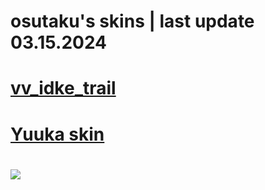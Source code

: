 # osutaku's skins \| last update 03.15.2024

# **[vv_idke_trail](https://mega.nz/#!9uAnTCJC!_L2ak_27vqzE_FOQuFl32w7xjcSKGWNrSwPMMM_4Ows)**

# **[Yuuka skin](https://www.mediafire.com/file/mj5krebrwsodtkc/-_%2523_%255B%25E6%2597%25A9%25E7%2580%25AC%25E3%2583%25A6%25E3%2582%25A6%25E3%2582%25AB%255D_Hayase_Yuuka_-_light.osk/file)**

# 

![](https://cdn.discordapp.com/attachments/1205806717703557160/1218165954106757161/IMG_4311.png?ex=6606ac73&is=65f43773&hm=8332a4271120f3c880eb36c4c8fda271325501d0d01317d77d0f75768c4116f3&)
